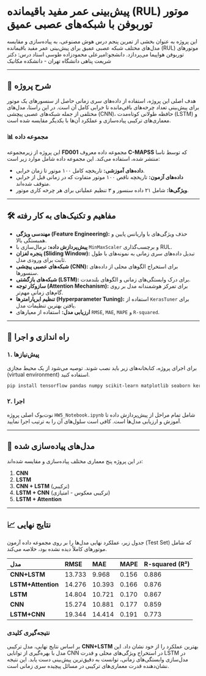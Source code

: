 # پیش‌بینی عمر مفید باقیمانده (RUL) موتور توربوفن با شبکه‌های عصبی عمیق

این پروژه به عنوان بخشی از تمرین پنجم درس هوش مصنوعی، به پیاده‌سازی و مقایسه مدل‌های مختلف شبکه عصبی عمیق برای پیش‌بینی عمر مفید باقیمانده (RUL) موتورهای توربوفن هواپیما می‌پردازد.
دانشجو:امیرعلی محمودزاده طوسی
استاد درس: دکتر شریعت پناهی
دانشگاه تهران - دانشکده مکانیک



---

## 📝 شرح پروژه

هدف اصلی این پروژه، استفاده از داده‌های سری زمانی حاصل از سنسورهای یک موتور برای پیش‌بینی تعداد چرخه‌های باقی‌مانده تا خرابی کامل آن است. در این راستا، مدل‌های مختلفی از جمله شبکه‌های عصبی پیچشی (CNN)، حافظه طولانی کوتاه‌مدت (LSTM) و معماری‌های ترکیبی پیاده‌سازی و عملکرد آن‌ها با یکدیگر مقایسه شده است.

### 📊 مجموعه داده

این پروژه از زیرمجموعه **FD001** مجموعه داده معروف **C-MAPSS** که توسط ناسا منتشر شده، استفاده می‌کند. این مجموعه داده شامل موارد زیر است:
- **داده‌های آموزشی:** تاریخچه کامل ۱۰۰ موتور تا زمان خرابی.
- **داده‌های آزمون:** تاریخچه ناقص ۱۰۰ موتور متفاوت که در زمانی قبل از خرابی متوقف شده‌اند.
- **ویژگی‌ها:** شامل ۲۱ داده سنسور و ۳ تنظیم عملیاتی برای هر چرخه کاری موتور.

---

## 🛠️ مفاهیم و تکنیک‌های به کار رفته

- **مهندسی ویژگی (Feature Engineering):** حذف ویژگی‌های با واریانس پایین و همبستگی بالا.
- **پیش‌پردازش داده:** نرمال‌سازی با `MinMaxScaler` و برچسب‌گذاری RUL.
- **پنجره لغزان (Sliding Window):** تبدیل داده‌های سری زمانی به نمونه‌های با طول ثابت برای ورودی مدل.
- **شبکه‌های عصبی پیچشی (CNN):** برای استخراج الگوهای محلی از داده‌های سنسورها.
- **شبکه‌های بازگشتی (LSTM):** برای درک وابستگی‌های زمانی و الگوهای بلندمدت.
- **سازوکار توجه (Attention Mechanism):** برای تمرکز هوشمندانه مدل بر روی گام‌های زمانی مهم‌تر.
- **تنظیم ابرپارامترها (Hyperparameter Tuning):** استفاده از `KerasTuner` برای یافتن بهترین تنظیمات مدل.
- **ارزیابی مدل:** استفاده از معیارهای `RMSE`, `MAE`, `MAPE` و `R-squared`.

---

## 🚀 راه اندازی و اجرا

### ۱. پیش‌نیازها

برای اجرای پروژه، کتابخانه‌های زیر باید نصب شوند. توصیه می‌شود از یک محیط مجازی (virtual environment) استفاده کنید.

```bash
pip install tensorflow pandas numpy scikit-learn matplotlib seaborn keras-tuner
```

### ۲. اجرا

نوت‌بوک اصلی پروژه `HW5_Notebook.ipynb` شامل تمام مراحل از پیش‌پردازش داده تا آموزش و ارزیابی مدل‌ها است. کافی است سلول‌های آن را به ترتیب اجرا نمایید.

---

## 🤖 مدل‌های پیاده‌سازی شده

در این پروژه پنج معماری مختلف پیاده‌سازی و مقایسه شده‌اند:
1.  **CNN**
2.  **LSTM**
3.  **CNN + LSTM** (ترکیبی)
4.  **LSTM + CNN** (ترکیبی معکوس - امتیازی)
5.  **LSTM + Attention**

---

## 📈 نتایج نهایی

جدول زیر، عملکرد نهایی مدل‌ها را بر روی مجموعه داده آزمون (Test Set) که شامل موتورهای کاملاً دیده نشده بود، خلاصه می‌کند.

| مدل | RMSE | MAE | MAPE | R-squared (R²) |
| :--- | :--- | :--- | :--- | :--- |
| **CNN+LSTM** | 13.733 | 9.968 | 0.156 | 0.886 |
| **LSTM+Attention** | 14.276 | 10.393 | 0.166 | 0.876 |
| **LSTM** | 14.804 | 10.721 | 0.170 | 0.867 |
| **CNN** | 15.274 | 10.881 | 0.177 | 0.859 |
| **LSTM+CNN** | 19.344 | 14.414 | 0.191 | 0.773 |

### نتیجه‌گیری کلیدی

بر اساس نتایج نهایی، مدل ترکیبی **CNN+LSTM** بهترین عملکرد را از خود نشان داد. این مدل با بهره‌گیری از توانایی CNN در استخراج ویژگی‌های محلی و قدرت LSTM در مدل‌سازی وابستگی‌های زمانی، توانست به دقیق‌ترین پیش‌بینی دست یابد. این نتیجه نشان‌دهنده قدرت معماری‌های ترکیبی در مسائل پیچیده سری زمانی است.
